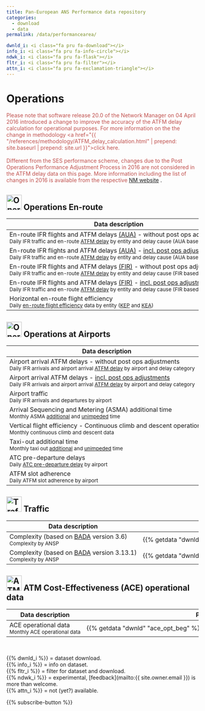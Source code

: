 ```yaml
---
title: Pan-European ANS Performance data repository
categories:
  - download
  - data
permalink: /data/performancearea/

dwnld_i: <i class="fa pru fa-download"></i>
info_i: <i class="fa pru fa-info-circle"></i>
ndwk_i: <i class="fa pru fa-flask"></i>
fltr_i: <i class="fa pru fa-filter"></i>
attn_i: <i class="fa pru fa-exclamation-triangle"></i>
---
```

# Operations

<span style="color: rgb(192, 80, 77);">Please note that software release 20.0 of the Network Manager on 04 April 2016 introduced
a change to improve the accuracy of the ATFM delay calculation for operational purposes.
For more information on the the change in methodology
<a href="{{ "/references/methodology/ATFM_delay_calculation.html" | prepend: site.baseurl | prepend: site.url }}">click here</a>.</span> <br>
<br>
<span style="color: rgb(192, 80, 77);">Different from the SES performance scheme, changes due to the Post Operations Performance Adjustment Process in 2016 are not considered in the ATFM delay data on this page. More information including the list of changes in 2016 is available from the respective <a href="http://www.eurocontrol.int/publications/post-operations-performance-adjustment-process" target="_blank">NM website</a></span> .

## <img src="/images/prcq-operations-enroute.png" width="40" height="40" alt="Operations En-route"> Operations En-route

| Data description                                                                                                                                                                                                  | Period                                                                                           | Excel                                       | CSV                                         | Metadata                                |
|-------------------------------------------------------------------------------------------------------------------------------------------------------------------------------------------------------------------|--------------------------------------------------------------------------------------------------|---------------------------------------------|---------------------------------------------|-----------------------------------------|
| En-route IFR flights and ATFM delays [(AUA)][DefAUA] - without post ops adjustments<br><small>Daily IFR traffic and en-route [ATFM delay][ATFMdelay] by entity and delay cause (AUA based)</small>                | {{% getdata "dwnld" "ert_dly_aua_beg" %}} - {{% getdata "dwnld" "ert_dly_aua_end" %}}            | [xls {{% dwnld_i %}}][ERT-DLY-AUAxlsx]      |                                             | [meta {{% info_i %}}][ERT-DLY-AUA-meta] |
| En-route IFR flights and ATFM delays [(AUA)][DefAUA] - [incl. post ops adjustments][PostOps]<br><small>Daily IFR traffic and en-route [ATFM delay][ATFMdelay] by entity and delay cause (AUA based)</small>       | {{% getdata "dwnld" "ert_dly_aua_post_beg" %}} - {{% getdata "dwnld" "ert_dly_aua_post_end" %}}  | [xls {{% dwnld_i %}}][ERT-DLY-AUA-postxlsx] |                                             | [meta {{% info_i %}}][ERT-DLY-AUA-meta] |
| En-route IFR flights and ATFM delays [(FIR)][DefFIR] - without post ops adjustments<br><small>Daily IFR traffic and en-route [ATFM delay][ATFMdelay] by entity and delay cause (FIR based)</small>                | {{% getdata "dwnld" "ert_dly_fir_beg" %}} - {{% getdata "dwnld" "ert_dly_fir_end" %}}            | [xls {{% dwnld_i %}}][ERT-DLY-FIRxlsx]      |                                             | [meta {{% info_i %}}][ERT-DLY-FIR-meta] |
| En-route IFR flights and ATFM delays [(FIR)][DefFIR] - [incl. post ops adjustments][PostOps]<br><small>Daily IFR traffic and en-route [ATFM delay][ATFMdelay] by entity and delay cause (FIR based)</small>       | {{% getdata "dwnld" "ert_dly_fir_post_beg" %}} - {{% getdata "dwnld" "ert_dly_fir_post_end" %}}  | [xls {{% dwnld_i %}}][ERT-DLY-FIR-postxlsx] |                                             | [meta {{% info_i %}}][ERT-DLY-FIR-meta] |
| Horizontal en-route flight efficiency <br><small>Daily [en-route flight efficiency][DefFE] data by entity ([KEP][DefKEP] and [KEA][DefKEA])</small>                                                               | {{% getdata "dwnld" "hfe_beg" %}} - {{% getdata "dwnld" "hfe_end" %}}                            | [xls {{% dwnld_i %}}][HFExlsx]              | [csv {{% fltr_i %}} {{% ndwk_i %}}][HFEcsv] | [meta {{% info_i %}}][HFEmeta]          |

[ATFMdelay]: /reference/definition/atfm-delay/ "ATFM Delay definition"

[ERT-DLY-AUAxlsx]: /download/xls/En-Route_ATFM_Delay_AUA.xlsm "ERT-DLY (Excel)"
[ERT-DLY-AUA-postxlsx]: /download/xls/En-Route_ATFM_Delay_AUA_post_ops.xlsm "ERT-DLY-PO (Excel)"

[ERT-DLY-FIRxlsx]: /download/xls/En-Route_ATFM_Delay_FIR.xlsm "ERT-DLY (Excel)"
[ERT-DLY-FIR-postxlsx]: /download/xls/En-Route_ATFM_Delay_FIR_post_ops.xlsm "ERT-DLY-PO (Excel)"


[ERT-DLYcsv]: /404/ "ERT-DLY (CSV)"
[ERT-DLY-AUA-meta]: /reference/dataset/en-route-atfm-delay-aua/ "ERT-DLY (Meta)"
[ERT-DLY-FIR-meta]: /reference/dataset/en-route-atfm-delay-fir/ "ERT-DLY (Meta)"

[HFExlsx]: /download/xls/Horizontal_Flight_Efficiency.xlsm "HFE (Excel)"
[HFEcsv]: /data/set/hfe/horizontal_flight_efficiency.html "HFE (CSV)"
[HFEmeta]: /reference/dataset/horizontal-flight-efficiency/ "HFE (Meta)"

[DefAUA]: /reference/acronym/aua/ "AUA definition"
[DefFIR]: /reference/acronym/fir/ "FIR definition"
[DefFE]: /reference/methodology/horizontal-flight-efficiency-pi/ "Flight Efficiency performance indicator"
[DefKEP]: /reference/acronym/kep/ "Key performance Environment indicator based on last filed flight Plan"
[DefKEA]: /reference/acronym/kea/ "Key performance Environment indicator based on Actual trajectory"

[PostOps]: http://www.eurocontrol.int/publications/post-operations-performance-adjustment-process "Post ops adjustment process"


## <img src="/images/prcq-operations-airport.png" width="40" height="40" alt="Operations at Airports"> Operations at Airports

| Data description                                                                                                                                                                       | Period                                                                                  | Excel                                   | CSV                                             |  Metadata                          |
|----------------------------------------------------------------------------------------------------------------------------------------------------------------------------------------|-----------------------------------------------------------------------------------------|-----------------------------------------|-------------------------------------------------|------------------------------------|
| Airport arrival ATFM delays - without post ops adjustments<br><small>Daily IFR arrivals and airport arrival [ATFM delay][ATFMdelay] by airport and delay category</small>              | {{% getdata "dwnld" "apt_dly_beg" %}} - {{% getdata "dwnld" "apt_dly_end" %}}           | [xls {{% dwnld_i %}}][APT-DLYxlsx]      | [csv {{% fltr_i %}} {{% ndwk_i %}}][APT-DLYcsv] | [meta {{% info_i %}}][APT-DLYmeta] |
| Airport arrival ATFM delays - [incl. post ops adjustments][PostOps]<br><small>Daily IFR arrivals and airport arrival [ATFM delay][ATFMdelay] by airport and delay category</small>     | {{% getdata "dwnld" "apt_dly_post_beg" %}} - {{% getdata "dwnld" "apt_dly_post_end" %}} | [xls {{% dwnld_i %}}][APT-DLY-postxlsx] |                                                 | [meta {{% info_i %}}][APT-DLYmeta] |
| Airport traffic<br><small>Daily IFR arrivals and departures by airport</small>                                                                                                         | {{% getdata "dwnld" "apt_flt_beg" %}} - {{% getdata "dwnld" "apt_flt_end" %}}           | [xls {{% dwnld_i %}}][APT-FLTxlsx]      |                                                 | [meta {{% info_i %}}][APT-FLTmeta] |
| Arrival Sequencing and Metering (ASMA) additional time<br><small>Monthly ASMA [additional][ASMAadditional] and [unimpeded][ASMAunimpeded] time</small>                                 | {{% getdata "dwnld" "asma_beg" %}} - {{% getdata "dwnld" "asma_end" %}}                 | [xls {{% dwnld_i %}}][ASMAxlsx]         |                                                 | [meta {{% info_i %}}][ASMAmeta]    |
| Vertical flight efficiency - Continuous climb and descent operations<br><small>Monthly continuous climb and descent data</small>                                                       | {{% getdata "dwnld" "cdo_beg" %}} - {{% getdata "dwnld" "cdo_end" %}}                   | [xls {{% dwnld_i %}}][CDOxlsx]          |                                                 | [meta {{% info_i %}}][CDOmeta]     |
| Taxi-out additional time<br><small>Monthly taxi out [additional][TX-OUTadditional] and [unimpeded][TX-OUTunimpeded] time</small>                                                       | {{% getdata "dwnld" "tx_out_beg" %}} - {{% getdata "dwnld" "tx_out_end" %}}             | [xls {{% dwnld_i %}}][TX-OUTxlsx]       |                                                 | [meta {{% info_i %}}][TX-OUTmeta]  |
| ATC pre-departure delays<br><small>Daily [ATC pre-departure delay][ATCpredepdelay] by airport</small>                                                                                  | {{% getdata "dwnld" "atc_pre_beg" %}} - {{% getdata "dwnld" "atc_pre_end" %}}           | [xls {{% dwnld_i %}}][ATC-PRExlsx]      |                                                 | [meta {{% info_i %}}][ATC-PREmeta] |
| ATFM slot adherence<br><small>Daily ATFM slot adherence by airport</small>                                                                                                             | {{% getdata "dwnld" "slt_adh_beg" %}} - {{% getdata "dwnld" "slt_adh_end" %}}           | [xls {{% dwnld_i %}}][SLT-ADHxlsx]      |                                                 | [meta {{% info_i %}}][SLT-ADHmeta] |


[ASMAadditional]: /reference/definition/additional-asma-time/ "ASMA Additional Time definition"
[ASMAunimpeded]: /reference/definition/unimpeded-asma-time/ "ASMA Unimpeded Time definition"
[TX-OUTadditional]: /reference/definition/additional-taxi-out-time/ "Taxi-out Additional Time definition"
[TX-OUTunimpeded]: /reference/definition/unimpeded-taxi-out-time/ "Taxi-out Unimpeded Time definition"
[ATCpredepdelay]: /reference/definition/atc-pre-departure-delay/ "ATC Pre-departure Delay definition"

[APT-FLTxlsx]: /download/xls/Airport_Traffic.xlsm "APT-FLT (Excel)"
[APT-DLY-postxlsx]: /download/xls/Airport_Arrival_ATFM_Delay_post_ops.xlsm "APT-DLY-PO (Excel)"
[APT-FLTcsv]: /404/ "APT-FLT (CSV)"
[APT-FLTmeta]: /reference/dataset/airport-traffic/  "APT-FLT (Meta)"

[APT-DLYxlsx]: /download/xls/Airport_Arrival_ATFM_Delay.xlsm "APT-DLY (Excel)"
[APT-DLYcsv]: /data/set/apt-dly/airport-arrival-atfm-delay/ "APT-DLY (CSV)"
[APT-DLYmeta]: /reference/dataset/airport-arrival-atfm-delay/ "APT-DLY (Meta)"

[ASMAxlsx]: /download/xls/ASMA_Additional_Time.xlsm "ASMA (Excel)"
[ASMAcsv]: /404/ "ASMA (CSV)"
[ASMAmeta]: /reference/dataset/asma-additional-time/ "ASMA (Meta)"

[CDOxlsx]: /download/xls/Vertical_Flight_Efficiency_cdo_cco.xlsm "CDO/CCO (Excel)"
[CDOcsv]: /404/ "CDO/CCO (CSV)"
[CDOmeta]: /reference/dataset/continuous-climb-descent/ "CDO/CCO (Meta)"

[TX-OUTxlsx]: /download/xls/Taxi-Out_Additional_Time.xlsm "TX-OUT (Excel)"
[TX-OUTcsv]: /404/ "TX-OUT (CSV)"
[TX-OUTmeta]: /reference/dataset/taxi-out-additional-time/ "TX-OUT (Meta)"

[ATC-PRExlsx]: /download/xls/ATC_Pre-Departure_Delay.xlsm "ATC-PRE (Excel)"
[ATC-PREmeta]: /reference/dataset/atc-pre-departure-delay/  "ATC-PRE (Meta)"

[SLT-ADHxlsx]: /download/xls/ATFM_Slot_Adherence.xlsm "SLT-ADH (Excel)"
[SLT-ADHmeta]: /reference/dataset/atfm-slot-adherence/ "SLT-ADH (Meta)"




## <img src="/images/prcq-traffic.png" width="40" height="40" alt="Traffic"> Traffic

| Data description                                                                            | Period                                                                                 | Excel                            | CSV | Metadata                        |
|---------------------------------------------------------------------------------------------|----------------------------------------------------------------------------------------|----------------------------------|-----|---------------------------------|
| Complexity (based on [BADA][CPLXbada] version 3.6) <br><small>Complexity by ANSP</small>    | {{% getdata "dwnld" "cplx_beg_3.6" %}} -  {{% getdata "dwnld" "cplx_end_3.6" %}}       | [xls {{% dwnld_i %}}][CPLXxlsx]  |     | [meta {{% info_i %}}][CPLXmeta] |
| Complexity (based on [BADA][CPLXbada] version 3.13.1) <br><small>Complexity by ANSP</small> | {{% getdata "dwnld" "cplx_beg_3.13.1" %}} - {{% getdata "dwnld" "cplx1_end_3.13.1" %}} | [xls {{% dwnld_i %}}][CPLX1xlsx] |     | [meta {{% info_i %}}][CPLXmeta] |

[CPLXxlsx]: /download/xls/Traffic_Complexity_Scores_1.xlsm "CPLX (Excel)"
[CPLX1xlsx]: /download/xls/Traffic_Complexity_Scores_2.xlsm "CPLX (Excel)"
[CPLXcsv]: /404/ "CPLX (CSV)"
[CPLXmeta]: /reference/dataset/traffic-complexity-score/ "CPLX (Meta)"
[CPLXbada]: /reference/acronym/bada/ "Base of Aircraft Data"




## <img src="/images/prcq-economics.png" width="40" height="40" alt="ATM Cost-Effectiveness (ACE) operational data"> ATM Cost-Effectiveness (ACE) operational data

| Data description                                                     | Period                                                                         | Excel                           | CSV |  Metadata                      |
|----------------------------------------------------------------------|--------------------------------------------------------------------------------|---------------------------------|-----|--------------------------------|
| ACE operational data<br><small>Monthly ACE operational data</small>  | {{% getdata "dwnld" "ace_opt_beg" %}} - {{% getdata "dwnld" "ace_opt_end" %}}  | [xls {{% dwnld_i %}}][ACExlsx]  |     | [specs {{% info_i %}}][ACEurl] |

[ACExlsx]: /download/xls/ACE_Monthly_Operational_Data.xls "ACE (Excel)"
[ACEcsv]: /404/ "ACE (CSV)"
[ACEmeta]: /reference/dataset/ace-monthly-operational-data/ "ACE (Meta)"
[ACEurl]: http://www.eurocontrol.int/documents/economic-information-disclosure-specification "ACE specs"

<br>

{{% dwnld_i %}} = dataset download.<br>
{{% info_i %}} = info on dataset.<br>
{{% fltr_i %}} = filter for dataset and download.<br>
{{% ndwk_i %}} = experimental, [feedback](mailto:{{ site.owner.email }}) is more than welcome.<br>
{{% attn_i %}} = not (yet?) available.<br>



<div class="container text-center">
{{% subscribe-button %}}
</div>




<style>
i.fa.pru {color: #337ab7;}
table {
  width: 100% !important;
}

td {
  white-space: nowrap !important;
  padding-left: 0.5em;
  padding-right: 0.5em;
}
th:nth-child(2) {
width: 11em !important;
}

th:nth-child(3) {
width: 5em !important;
}

th:nth-child(4) {
width: 5em !important;
}

th:nth-child(5) {
width: 8em !important;
}
</style>